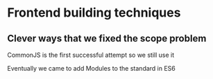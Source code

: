 # Frontend building techniques

## Clever ways that we fixed the scope problem

CommonJS is the first successful attempt so we still use it

Eventually we came to add Modules to the standard in ES6
